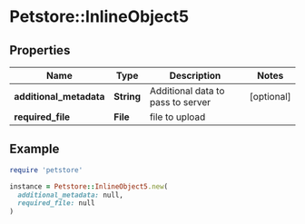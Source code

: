 # Petstore::InlineObject5

## Properties

| Name | Type | Description | Notes |
| ---- | ---- | ----------- | ----- |
| **additional_metadata** | **String** | Additional data to pass to server | [optional] |
| **required_file** | **File** | file to upload |  |

## Example

```ruby
require 'petstore'

instance = Petstore::InlineObject5.new(
  additional_metadata: null,
  required_file: null
)
```

